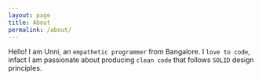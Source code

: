```yaml
---
layout: page
title: About
permalink: /about/
---
```


Hello! I am Unni, an `empathetic programmer` from Bangalore. I `love to code`, infact I am passionate about producing `clean code` that follows `SOLID` design principles.    

